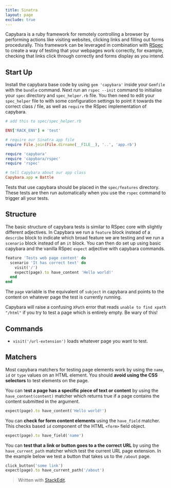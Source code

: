 ```yaml
---
title: Sinatra
layout: page
exclude: true
---
```

Capybara is a ruby framework for remotely controlling a browser by performing actions like visiting websites, clicking links and filling out forms procedurally. This framework can be leveraged in combination with [RSpec](https://dpwdec.github.io/notes/rspec.html) to create a way of testing that your webpages work correctly, for example, checking that links click through correctly and forms display as you intend.

## Start Up
Install the capybara base code by using `gem 'capybara'` inside your `Gemfile` with the `bundle` command. Next run an `rspec --init` command to initialise your `spec` directory and `spec_helper.rb` file. You then need to edit your `spec_helper` file to with some configuration settings to point it towards the correct class / file, as well as `require` the RSpec implementation of capybara.
```ruby
# add this to spec/spec_helper.rb

ENV['RACK_ENV'] = 'test'

# require our Sinatra app file
require File.join(File.dirname(__FILE__), '..', 'app.rb')

require 'capybara'
require 'capybara/rspec'
require 'rspec'

# tell Capybara about our app class
Capybara.app = Battle
```
Tests that use capybara should be placed in the `spec/features` directory. These tests are then run automatically when you use the `rspec` command to trigger all your tests.

## Structure
The basic structure of capybara tests is similar to RSpec core with slightly different adjectives. In Capybara we run a `feature` block instead of a `describe` block to indicate which broad feature we are testing and we run a `scenario` block instead of an `it` block. You can then do set up using basic capybara and the vanilla RSpec `expect` adjective with capybara commands.
```ruby
feature 'Tests web page content' do
  scenario 'It has correct text' do
    visit('/')
    expect(page).to have_content 'Hello world!'
  end
end
```
The `page` variable is the equivalent of `subject` in capybara and points to the content on whatever page the test is currently running.

Capybara will raise a confusing `XPath` error that reads `unable to find xpath "/html"` if you try to test a page which is entirely empty. Be wary of this!

## Commands
- `visit('/url-extension')` loads whatever page you want to test.

## Matchers
Most capybara matchers for testing page elements work by using the `name`, `id` or `type` values on an HTML element. You should **avoid using the CSS selectors** to test elements on the page.

You can t**est a page has a specific piece of text or content** by using the `have_content(content)` matcher which returns true if a page contains the content submitted in the argument.
```ruby
expect(page).to have_content('Hello world!')
```

You can **check for form content elements** using the `have_field` matcher. This checks based `id` component of the HTML `<form>` field object.
```ruby
expect(page).to have_field('name')
```
You can **test that a link or button goes to a the correct URL** by using the `have_current_path` matcher which test the current URL page extension. In the example below we test a button that takes us to the `/about` page.
```ruby
click_button('some link')
expect(page).to have_current_path('/about')
```
> Written with [StackEdit](https://stackedit.io/).
<!--stackedit_data:
eyJoaXN0b3J5IjpbLTg2MDg4OTIyOCwxMzc5OTM1NzA5LC0xNz
g1MDUzNTg3LDEwMDMxNjE2OTksLTE0NjAxOTExOTBdfQ==
-->